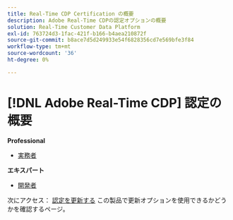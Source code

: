 ```yaml
---
title: Real-Time CDP Certification の概要
description: Adobe Real-Time CDPの認定オプションの概要
solution: Real-Time Customer Data Platform
exl-id: 763724d3-1fac-421f-b166-b4aea210872f
source-git-commit: b8ace7d5d249933e54f6828356cd7e569bfe3f84
workflow-type: tm+mt
source-wordcount: '36'
ht-degree: 0%

---
```


# [!DNL Adobe Real-Time CDP] 認定の概要

**Professional**

* [実務者](/help/certifications/rtcdp/rtcdp-p-business.md) <!--AD0-E602-->

**エキスパート**

* [開発者](/help/certifications/rtcdp/rtcdp-e-developer.md) <!--AD0-E605-->

次にアクセス： [認定を更新する](/help/certifications/renew.md) この製品で更新オプションを使用できるかどうかを確認するページ。
